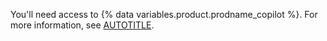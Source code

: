 You'll need access to {% data variables.product.prodname_copilot %}. For more information, see [AUTOTITLE](/copilot/about-github-copilot/what-is-github-copilot#getting-access-to-copilot).
